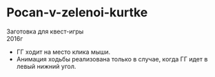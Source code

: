 # Pocan-v-zelenoi-kurtke
Заготовка для квест-игры\
2016г

+ ГГ ходит на место клика мыши.
+ Анимация ходьбы реализована только в случае, когда ГГ идет в левый нижний угол.
